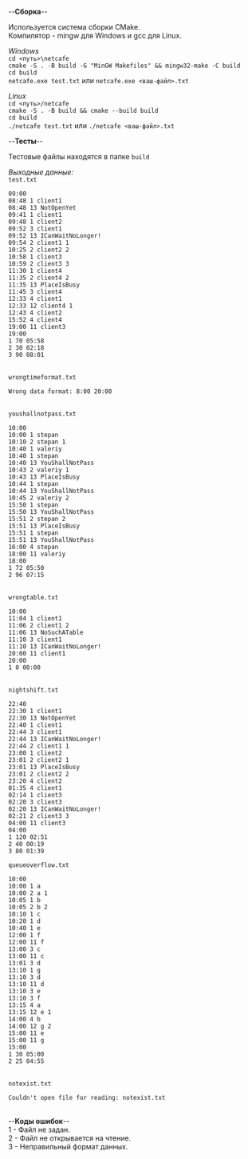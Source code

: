 --**Сборка**--

Используется система сборки CMake.\
Компилятор - mingw для Windows и gcc для Linux.

*Windows*\
```cd <путь>\netcafe```\
```cmake -S . -B build -G "MinGW Makefiles" && mingw32-make -C build```\
```cd build```\
```netcafe.exe test.txt``` или ```netcafe.exe <ваш-файл>.txt```

*Linux*\
```cd <путь>/netcafe```\
```cmake -S . -B build && cmake --build build```\
```cd build```\
```./netcafe test.txt``` или ```./netcafe <ваш-файл>.txt```

--**Тесты**--

Тестовые файлы находятся в папке ```build```

*Выходные данные:*\
```test.txt```
```
09:00
08:48 1 client1
08:48 13 NotOpenYet
09:41 1 client1
09:48 1 client2
09:52 3 client1
09:52 13 ICanWaitNoLonger!
09:54 2 client1 1
10:25 2 client2 2
10:58 1 client3
10:59 2 client3 3
11:30 1 client4
11:35 2 client4 2
11:35 13 PlaceIsBusy
11:45 3 client4
12:33 4 client1
12:33 12 client4 1
12:43 4 client2
15:52 4 client4
19:00 11 client3
19:00
1 70 05:58
2 30 02:18
3 90 08:01
```
\
```wrongtimeformat.txt```
```
Wrong data format: 8:00 20:00
```
\
```youshallnotpass.txt```
```
10:00
10:00 1 stepan
10:10 2 stepan 1
10:40 1 valeriy
10:40 1 stepan
10:40 13 YouShallNotPass
10:43 2 valeriy 1
10:43 13 PlaceIsBusy
10:44 1 stepan
10:44 13 YouShallNotPass
10:45 2 valeriy 2
15:50 1 stepan
15:50 13 YouShallNotPass
15:51 2 stepan 2
15:51 13 PlaceIsBusy
15:51 1 stepan
15:51 13 YouShallNotPass
16:00 4 stepan
18:00 11 valeriy
18:00
1 72 05:50
2 96 07:15
```
\
```wrongtable.txt```
```
10:00
11:04 1 client1
11:06 2 client1 2
11:06 13 NoSuchATable
11:10 3 client1
11:10 13 ICanWaitNoLonger!
20:00 11 client1
20:00
1 0 00:00
```
\
```nightshift.txt```
```
22:40
22:30 1 client1
22:30 13 NotOpenYet
22:40 1 client1
22:44 3 client1
22:44 13 ICanWaitNoLonger!
22:44 2 client1 1
23:00 1 client2
23:01 2 client2 1
23:01 13 PlaceIsBusy
23:01 2 client2 2
23:20 4 client2
01:35 4 client1
02:14 1 client3
02:20 3 client3
02:20 13 ICanWaitNoLonger!
02:21 2 client3 3
04:00 11 client3
04:00
1 120 02:51
2 40 00:19
3 80 01:39
```
```queueoverflow.txt```
```
10:00
10:00 1 a
10:00 2 a 1
10:05 1 b
10:05 2 b 2
10:10 1 c
10:20 1 d
10:40 1 e
12:00 1 f
12:00 11 f
13:00 3 c
13:00 11 c
13:01 3 d
13:10 1 g
13:10 3 d
13:10 11 d
13:10 3 e
13:10 3 f
13:15 4 a
13:15 12 e 1
14:00 4 b
14:00 12 g 2
15:00 11 e
15:00 11 g
15:00
1 30 05:00
2 25 04:55
```
\
```notexist.txt```
```
Couldn't open file for reading: notexist.txt
```
\
--**Коды ошибок**--\
1 - Файл не задан.\
2 - Файл не открывается на чтение.\
3 - Неправильный формат данных.
